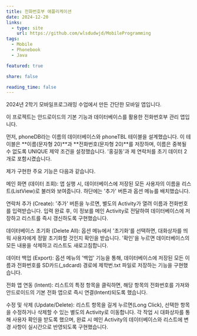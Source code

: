 ```yaml
---
title: 전화번호부 애플리케이션
date: 2024-12-20
links:
  - type: site
    url: https://github.com/wlsdudwjd/MobileProgramming
tags:
  - Mobile
  - Phonebook
  - Java

featured: true

share: false

reading_time: false
---
```


2024년 2학기 모바일프로그래밍 수업에서 만든 간단한 모바일 앱입니다.

이 프로젝트는 안드로이드의 기본 기능과 데이터베이스를 활용한 전화번호부 관리 앱입니다.


먼저, phoneDB라는 이름의 데이터베이스와 phoneTBL 테이블을 설계했습니다. 이 테이블은 **이름(문자형 20)**과 **전화번호(문자형 20)**를 저장하며, 이름은 중복될 수 없도록 UNIQUE 제약 조건을 설정했습니다. '홍길동'과 제 연락처를 초기 데이터 2개로 포함시켰습니다.

제가 구현한 주요 기능은 다음과 같습니다.

메인 화면 (데이터 조회): 앱 실행 시, 데이터베이스에 저장된 모든 사용자의 이름을 리스트(ListView)로 불러와 보여줍니다. 하단에는 '추가' 버튼과 옵션 메뉴를 배치했습니다.

연락처 추가 (Create): '추가' 버튼을 누르면, 별도의 Activity가 열려 이름과 전화번호를 입력받습니다. 입력 완료 후, 이 정보를 메인 Activity로 전달하여 데이터베이스에 저장하고 리스트를 즉시 갱신하도록 구현했습니다.

데이터베이스 초기화 (Delete All): 옵션 메뉴에서 '초기화'를 선택하면, 대화상자를 띄워 사용자에게 정말 초기화할 것인지 확인을 받습니다. '확인'을 누르면 데이터베이스의 모든 내용을 삭제하고 리스트도 새로고침합니다.

데이터 백업 (Export): 옵션 메뉴의 '백업' 기능을 통해, 데이터베이스에 저장된 모든 이름과 전화번호를 SD카드(_sdcard) 경로에 제학번.txt 파일로 저장하는 기능을 구현했습니다.

전화 앱 연동 (Intent): 리스트의 특정 항목을 클릭하면, 해당 항목의 전화번호를 가져와 안드로이드의 기본 전화 앱으로 즉시 연결(Intent)되도록 했습니다.

수정 및 삭제 (Update/Delete): 리스트 항목을 길게 누르면(Long Click), 선택한 항목을 수정하거나 삭제할 수 있는 별도의 Activity로 이동합니다. 각 작업 시 대화상자를 통해 사용자 확인을 받도록 했으며, 완료 시 메인 Activity의 데이터베이스와 리스트에 변경 사항이 실시간으로 반영되도록 구현했습니다.
<!--more-->

